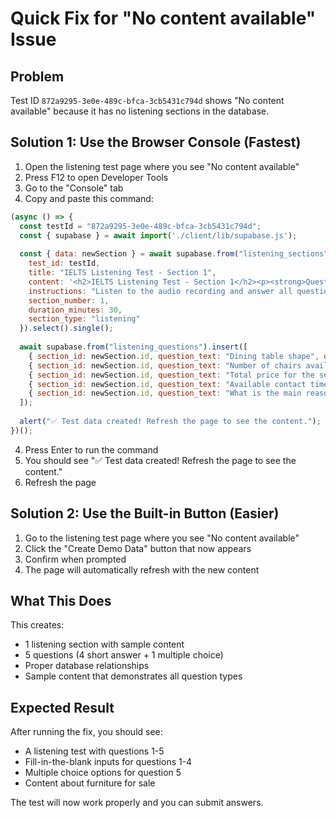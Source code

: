 # Quick Fix for "No content available" Issue

## Problem
Test ID `872a9295-3e0e-489c-bfca-3cb5431c794d` shows "No content available" because it has no listening sections in the database.

## Solution 1: Use the Browser Console (Fastest)

1. Open the listening test page where you see "No content available"
2. Press F12 to open Developer Tools
3. Go to the "Console" tab
4. Copy and paste this command:

```javascript
(async () => {
  const testId = "872a9295-3e0e-489c-bfca-3cb5431c794d";
  const { supabase } = await import('./client/lib/supabase.js');
  
  const { data: newSection } = await supabase.from("listening_sections").insert({
    test_id: testId,
    title: "IELTS Listening Test - Section 1",
    content: '<h2>IELTS Listening Test - Section 1</h2><p><strong>Questions 1–4</strong><br/>Complete the notes below. Write ONE WORD AND/OR A NUMBER for each answer.</p><div style="margin: 20px 0; padding: 20px; background: #f8f9fa; border: 1px solid #e5e7eb; border-radius: 8px;"><h3>Phone call about second-hand furniture</h3><p><strong>Items for sale:</strong></p><p>• Dining table: [1] shape, made of oak wood</p><p>• Chairs: [2] available (matching set)</p><p>• Total price: $[3] for the complete set</p><p>• Contact time: Available after [4] PM</p></div><div style="margin: 20px 0; padding: 16px; border: 1px solid #e5e7eb; border-radius: 8px; background: #fff;"><p style="font-weight: 600; margin-bottom: 12px;">5. What is the main reason for selling the furniture?</p><div style="margin-left: 20px;"><div style="margin-bottom: 8px;"><label style="display: flex; align-items: center; cursor: pointer;"><input type="radio" name="mcq_5" style="margin-right: 8px;" /><span>A) Moving to a new house</span></label></div><div style="margin-bottom: 8px;"><label style="display: flex; align-items: center; cursor: pointer;"><input type="radio" name="mcq_5" style="margin-right: 8px;" /><span>B) Need money urgently</span></label></div><div style="margin-bottom: 8px;"><label style="display: flex; align-items: center; cursor: pointer;"><input type="radio" name="mcq_5" style="margin-right: 8px;" /><span>C) Furniture is too old</span></label></div></div></div>',
    instructions: "Listen to the audio recording and answer all questions. For short answers, write ONE WORD AND/OR A NUMBER. For multiple choice, select the correct option.",
    section_number: 1,
    duration_minutes: 30,
    section_type: "listening"
  }).select().single();
  
  await supabase.from("listening_questions").insert([
    { section_id: newSection.id, question_text: "Dining table shape", question_type: "short_answer", question_number: 1, correct_answer: "round", points: 1, question_order: 1 },
    { section_id: newSection.id, question_text: "Number of chairs available", question_type: "short_answer", question_number: 2, correct_answer: "6", points: 1, question_order: 2 },
    { section_id: newSection.id, question_text: "Total price for the set", question_type: "short_answer", question_number: 3, correct_answer: "250", points: 1, question_order: 3 },
    { section_id: newSection.id, question_text: "Available contact time", question_type: "short_answer", question_number: 4, correct_answer: "5", points: 1, question_order: 4 },
    { section_id: newSection.id, question_text: "What is the main reason for selling the furniture?", question_type: "multiple_choice", question_number: 5, options: '["Moving to a new house", "Need money urgently", "Furniture is too old"]', correct_answer: "Need money urgently", points: 1, question_order: 5 }
  ]);
  
  alert("✅ Test data created! Refresh the page to see the content.");
})();
```

4. Press Enter to run the command
5. You should see "✅ Test data created! Refresh the page to see the content."
6. Refresh the page

## Solution 2: Use the Built-in Button (Easier)

1. Go to the listening test page where you see "No content available"
2. Click the "Create Demo Data" button that now appears
3. Confirm when prompted
4. The page will automatically refresh with the new content

## What This Does

This creates:
- 1 listening section with sample content
- 5 questions (4 short answer + 1 multiple choice)
- Proper database relationships
- Sample content that demonstrates all question types

## Expected Result

After running the fix, you should see:
- A listening test with questions 1-5
- Fill-in-the-blank inputs for questions 1-4
- Multiple choice options for question 5
- Content about furniture for sale

The test will now work properly and you can submit answers.
